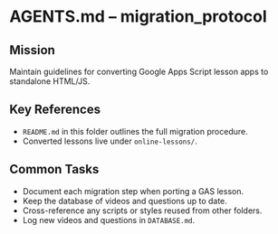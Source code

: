 # AGENTS.md – migration_protocol

## Mission
Maintain guidelines for converting Google Apps Script lesson apps to standalone HTML/JS.

## Key References
- `README.md` in this folder outlines the full migration procedure.
- Converted lessons live under `online-lessons/`.

## Common Tasks
- Document each migration step when porting a GAS lesson.
- Keep the database of videos and questions up to date.
- Cross-reference any scripts or styles reused from other folders.
- Log new videos and questions in `DATABASE.md`.

